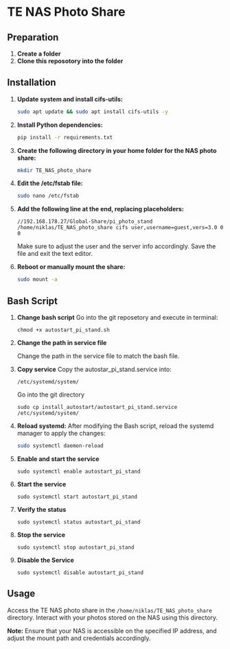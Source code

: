
# TE NAS Photo Share

## Preparation
1. **Create a folder**
2. **Clone this reposotory into the folder**

## Installation

1. **Update system and install cifs-utils:**
    ```bash
    sudo apt update && sudo apt install cifs-utils -y
    ```

2. **Install Python dependencies:**
    ```bash
    pip install -r requirements.txt
    ```

3. **Create the following directory in your home folder for the NAS photo share:**
    ```bash
    mkdir TE_NAS_photo_share
    ```

4. **Edit the /etc/fstab file:**
    ```bash
    sudo nano /etc/fstab
    ```

5. **Add the following line at the end, replacing placeholders:**
    ```plaintext
    //192.168.178.27/Global-Share/pi_photo_stand /home/niklas/TE_NAS_photo_share cifs user,username=guest,vers=3.0 0 0
    ```

    Make sure to adjust the user and the server info accordingly.
    Save the file and exit the text editor.

6. **Reboot or manually mount the share:**
    ```bash
    sudo mount -a
    ```
## Bash Script

1. **Change bash script**
    Go into the git reposetory and execute in terminal:
   ```
   chmod +x autostart_pi_stand.sh
    ```
1. **Change the path in service file**
    
    Change the path in the service file to match the bash file.

3. **Copy service**
    Copy the autostar_pi_stand.service into:

    ```
    /etc/systemd/system/
    ```
    Go into the git directory
    ```
    sudo cp install_autostart/autostart_pi_stand.service /etc/systemd/system/
    ```
2. **Reload systemd:**
   After modifying the Bash script, reload the systemd manager to apply the changes:

   ```bash
   sudo systemctl daemon-reload
   ```

4. **Enable and start the service**
    ```
    sudo systemctl enable autostart_pi_stand
    ```

5. **Start the service**
    ```
    sudo systemctl start autostart_pi_stand
    ```
6. **Verify the status**
    ```
    sudo systemctl status autostart_pi_stand
    ```
7. **Stop the service**
    ```
    sudo systemctl stop autostart_pi_stand
    ```
8. **Disable the Service**
    ```
    sudo systemctl disable autostart_pi_stand
    ```    
## Usage

Access the TE NAS photo share in the `/home/niklas/TE_NAS_photo_share` directory. Interact with your photos stored on the NAS using this directory.

**Note:** Ensure that your NAS is accessible on the specified IP address, and adjust the mount path and credentials accordingly.
